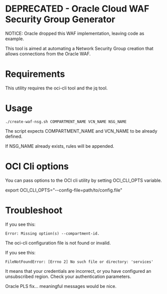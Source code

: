 # DEPRECATED - Oracle Cloud WAF Security Group Generator

NOTICE: Oracle dropped this WAF implementation, leaving code as example.

This tool is aimed at automating a Network Security Group creation that allows connections from the Oracle WAF.

# Requirements

This utility requires the oci-cli tool and the jq tool.

# Usage

```
./create-waf-nsg.sh COMPARTMENT_NAME VCN_NAME NSG_NAME
```

The script expects COMPARTMENT_NAME and VCN_NAME to be already defined.

If NSG_NAME already exists, rules will be appended.

# OCI Cli options

You can pass options to the OCI cli utility by setting OCI_CLI_OPTS variable.

export OCI_CLI_OPTS="--config-file=path/to/config.file"

# Troubleshoot

If you see this:

```
Error: Missing option(s) --compartment-id.
```

The oci-cli configuration file is not found or invalid.

If you see this:

```
FileNotFoundError: [Errno 2] No such file or directory: 'services'
```

It means that your credentials are incorrect, or you have configured an unsubscribed region. Check your authentication parameters.

Oracle PLS fix... meaningful messages would be nice.

